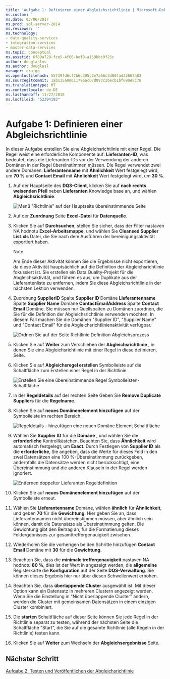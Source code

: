 ```yaml
---
title: 'Aufgabe 1: Definieren einer Abgleichsrichtlinie | Microsoft-Dokumentation'
ms.custom: ''
ms.date: 03/06/2017
ms.prod: sql-server-2014
ms.reviewer: ''
ms.technology:
- data-quality-services
- integration-services
- master-data-services
ms.topic: conceptual
ms.assetid: 6f89a720-fce5-4f60-bef3-a159bbc9f25c
author: douglaslms
ms.author: douglasl
manager: craigg
ms.openlocfilehash: 55739fd6cf7b6c395c2e7a66c3d80fad22607a83
ms.sourcegitcommit: 1ab115a906117966c07d89cc2becb1bf690e8c78
ms.translationtype: MT
ms.contentlocale: de-DE
ms.lasthandoff: 11/27/2018
ms.locfileid: "52394193"
---
```

# <a name="task-1-defining-a-matching-policy"></a>Aufgabe 1: Definieren einer Abgleichsrichtlinie
  In dieser Aufgabe erstellen Sie eine Abgleichsrichtlinie mit einer Regel. Die Regel weist eine erforderliche Komponente auf: **Lieferanten-ID**, was bedeutet, dass die Lieferanten-IDs vor der Verwendung der anderen Domänen in der Regel übereinstimmen müssen. Die Regel verwendet zwei andere Domänen: **Lieferantenname** mit **Ähnlichkeit** Wert festgelegt wird, um **70 %** und **Contact Email** mit **Ähnlichkeit** Wert festgelegt wird, um **30 %**.  
  
1.  Auf der Hauptseite des **DQS-Client**, klicken Sie auf **nach rechts weisenden Pfeil** neben **Lieferanten** Knowledge base an, und wählen **Abgleichsrichtlinie**.  
  
     ![Menü "Richtlinie" auf der Hauptseite übereinstimmende Seite](../../2014/tutorials/media/et-definingamatchingpolicy-01.jpg "übereinstimmende Richtlinie im Menü auf der Hauptseite Seite")  
  
2.  Auf der **Zuordnung** Seite **Excel-Datei** für **Datenquelle**.  
  
3.  Klicken Sie auf **Durchsuchen**, stellen Sie sicher, dass der Filter nastaven NA hodnotu **Excel-Arbeitsmappe**, und wählen Sie **Cleansed Supplier List.xls** Datei, die Sie nach dem Ausführen der bereinigungsaktivität exportiert haben.  
  
    > [!NOTE]  
    >  Am Ende dieser Aktivität können Sie die Ergebnisse nicht exportieren, da diese Aktivität hauptsächlich auf die Definition der Abgleichsrichtlinie fokussiert ist. Sie erstellen ein Data Quality-Projekt für die Abgleichsaktivität, und führen es aus, um Duplikate aus der Lieferantenliste zu entfernen, indem Sie diese Abgleichsrichtlinie in der nächsten Lektion verwenden.  
  
4.  Zuordnung **SupplierID** Spalte **Supplier ID** Domäne **Lieferantenname** Spalte **Supplier Name** Domäne  **ContactEmailAddress** Spalte **Contact Email** Domäne. Sie müssen nur Quellspalten zu Domänen zuordnen, die Sie für die Definition der Abgleichsrichtlinie verwenden möchten. In diesem Fall machen Sie die Domänen "Supplier ID", "Supplier Name" und "Contact Email" für die Abgleichsrichtlinienaktivität verfügbar.  
  
     ![Ordnen Sie auf der Seite Richtlinie Definition Abgleichsprozess](../../2014/tutorials/media/et-definingamatchingpolicy-02.jpg "Seite übereinstimmender Definitionsprozess für die Richtlinie \"zuordnen\"")  
  
5.  Klicken Sie auf **Weiter** zum Verschieben der **Abgleichsrichtlinie** , in denen Sie eine Abgleichsrichtlinie mit einer Regel in diese definieren, Seite.  
  
6.  Klicken Sie auf **Abgleichsregel erstellen** Symbolleiste auf die Schaltfläche zum Erstellen einer Regel in der Richtlinie.  
  
     ![Erstellen Sie eine übereinstimmende Regel Symbolleisten-Schaltfläche](../../2014/tutorials/media/et-definingamatchingpolicy-03.jpg "erstellen Sie eine übereinstimmende Regel Symbolleisten-Schaltfläche")  
  
7.  In der **Regeldetails** auf der rechten Seite Geben Sie **Remove Duplicate Suppliers** für die **Regelname**.  
  
8.  Klicken Sie auf **neues Domänenelement hinzufügen** auf der Symbolleiste im rechten Bereich.  
  
     ![Regeldetails – hinzufügen eine neuen Domäne Element Schaltfläche](../../2014/tutorials/media/et-definingamatchingpolicy-04.jpg "Regeldetails – eine neue Domäne-Element-Schaltfläche \"hinzufügen\"")  
  
9. Wählen Sie **Supplier ID** für die **Domäne** , und wählen Sie die **erforderliche** Kontrollkästchen. Beachten Sie, dass **Ähnlichkeit** wird automatisch festgelegt, um **Exact**. Durch Festlegen von **Supplier ID** als die **erforderliche**, Sie angeben, dass die Werte für dieses Feld in den zwei Datensätzen eine 100 %-Übereinstimmung zurückgeben, andernfalls die Datensätze werden nicht berücksichtigt, eine Übereinstimmung und die anderen Klauseln in der Regel werden ignoriert.  
  
     ![Entfernen doppelter Lieferanten Regeldefinition](../../2014/tutorials/media/et-definingamatchingpolicy-05.jpg "Entfernen doppelter Lieferanten Regeldefinition")  
  
10. Klicken Sie auf **neues Domänenelement hinzufügen** auf der Symbolleiste erneut.  
  
11. Wählen Sie **Lieferantenname** Domäne, wählen **ähnlich** für **Ähnlichkeit**, und geben **70** für die **Gewichtung**.  Hier geben Sie an, dass Lieferantennamen nicht übereinstimmen müssen, aber ähnlich sein können, damit die Datensätze als Übereinstimmung gelten. Die Gewichtung gibt den Beitrag an, für die Formatierung dieses Feldergebnisses zur gesamttreffergenauigkeit zwischen.  
  
12. Wiederholen Sie die vorherigen beiden Schritte hinzufügen **Contact Email** Domäne mit **30** für die **Gewichtung**.  
  
13. Beachten Sie, dass die **minimale treffergenauigkeit** nastaven NA hodnotu **80 %**, dies ist der Wert in angezeigt werden, die **allgemeine** Registerkarte die **Konfiguration** auf der Seite **DQS-Verwaltung**. Sie können dieses Ergebnis hier nur über diesen Schwellenwert erhöhen.  
  
14. Beachten Sie, dass **überlappende Cluster** ausgewählt ist. Mit dieser Option kann ein Datensatz in mehreren Clustern angezeigt werden. Wenn Sie die Einstellung in "Nicht überlappende Cluster" ändern, werden die Cluster mit gemeinsamen Datensätzen in einem einzigen Cluster kombiniert.  
  
15. Die **starten** Schaltfläche auf dieser Seite können Sie jede Regel in der Richtlinie separat zu testen, während der nächsten Seite die Schaltfläche "Start", die Sie auf die gesamte Richtlinie (alle Regeln in der Richtlinie) testen kann.  
  
16. Klicken Sie auf **Weiter** zum Wechseln der **Abgleichsergebnisse** Seite.  
  
## <a name="next-step"></a>Nächster Schritt  
 [Aufgabe 2: Testen und Veröffentlichen der Abgleichsrichtlinie](../../2014/tutorials/task-2-testing-and-publishing-the-matching-policy.md)  
  
  
